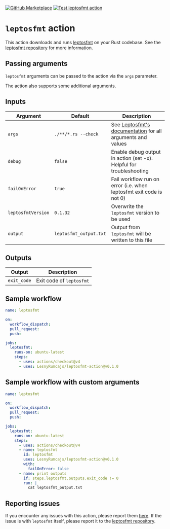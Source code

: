 [![GitHub Marketplace](https://img.shields.io/badge/Marketplace-Leptosfmt%20Action-blue.svg?colorA=24292e&colorB=0366d6&style=flat&longCache=true&logo=github)](https://github.com/marketplace/actions/leptosfmt-action)
[![Test leptosfmt action](https://github.com/LesnyRumcajs/leptosfmt-action/actions/workflows/test.yml/badge.svg)](https://github.com/LesnyRumcajs/leptosfmt-action/actions/workflows/test.yml)

# `leptosfmt` action

This action downloads and runs [leptosfmt] on your Rust codebase. See the [leptosfmt repository][leptosfmt] for more information.

## Passing arguments

`leptosfmt` arguments can be passed to the action via the `args` parameter.

The action also supports some additional arguments.

## Inputs

| Argument           | Default                 | Description                                                                     |
| -------------      | ----------------------- | ------------------------------------------------------------------------------- |
| `args`             | `./**/*.rs --check`     | See [Leptosfmt's documentation][leptosfmt-args] for all arguments and values    |
| `debug`            | `false`                 | Enable debug output in action (set -x). Helpful for troubleshooting             |
| `failOnError`      | `true`                  | Fail workflow run on error (i.e. when leptosfmt exit code is not 0)             |
| `leptosfmtVersion` | `0.1.32`                | Overwrite the `leptosfmt` version to be used                                    |
| `output`           | `leptosfmt_output.txt`  | Output from `leptosfmt` will be written to this file                            |

## Outputs

| Output      | Description                                                                 |
| ----------- | --------------------------------------------------------------------------- |
| `exit_code` | Exit code of `leptosfmt`                                                    |

## Sample workflow

```yaml
name: leptosfmt

on:
  workflow_dispatch:
  pull_request:
  push:

jobs:
  leptosfmt:
    runs-on: ubuntu-latest
    steps:
      - uses: actions/checkout@v4
      - uses: LesnyRumcajs/leptosfmt-action@v0.1.0
```

## Sample workflow with custom arguments

```yaml
name: leptosfmt

on:
  workflow_dispatch:
  pull_request:
  push:

jobs:
  leptosfmt:
    runs-on: ubuntu-latest
    steps:
      - uses: actions/checkout@v4
      - name: leptosfmt
        id: leptosfmt
        uses: LesnyRumcajs/leptosfmt-action@v0.1.0
        with:
          failOnError: false
      - name: print outputs
        if: steps.leptosfmt.outputs.exit_code != 0
        run: |
          cat leptosfmt_output.txt
```

## Reporting issues

If you encounter any issues with this action, please report them [here](https://github.com/LesnyRumcajs/leptosfmt-action/issues). If the issue is with `leptosfmt` itself, please report it to the [leptosfmt repository][leptosfmt].

[leptosfmt]: https://github.com/bram209/leptosfmt
[leptosfmt-args]: https://github.com/bram209/leptosfmt?tab=readme-ov-file#usage


